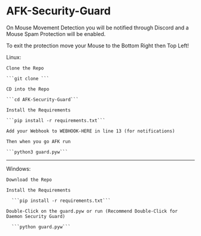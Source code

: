 # AFK-Security-Guard

On Mouse Movement Detection you will be notified through Discord and a Mouse Spam Protection will be enabled.

To exit the protection move your Mouse to the Bottom Right then Top Left!

Linux:

    Clone the Repo
  
    ```git clone ```
  
    CD into the Repo
  
    ```cd AFK-Security-Guard```
  
    Install the Requirements
  
    ```pip install -r requirements.txt```
  
    Add your Webhook to WEBHOOK-HERE in line 13 (for notifications)
  
    Then when you go AFK run
  
    ```python3 guard.pyw```
  
  _____________________________________________________________________________________________________
  
  Windows:

    Download the Repo
    
    Install the Requirements
    
      ```pip install -r requirements.txt```
   
    Double-Click on the guard.pyw or run (Recommend Double-Click for Daemon Security Guard)
   
      ```python guard.pyw```
